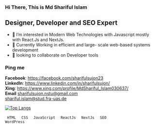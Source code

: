 ### Hi There, This is Md Shariful Islam

##  Designer, Developer and SEO Expert


- 👀 I’m interested in Modern Web Technologies with Javascript mostly with React.Js and NextJs.
- 🌱 Currently Working in efficient and large- scale web-based systems development
- 💞️ looking to collaborate on Developer tools
### Ping me 
<b>Facebook</b>: https://facebook.com/sharifulsujon23  <br>
<b>LinkedIn</b>: https://www.linkedin.com/in/sharifulsujon/ <br>
<b>Xing</b>: https://www.xing.com/profile/MdShariful_Islam030637/ <br>
<b>Email</b> sharifulsujon.nstu@gmail.com <br>     shariful.islam@stud.fra-uas.de <br>


[![Top Langs](https://github-readme-stats.vercel.app/api/top-langs/?username=shariful23&layout=donut)](https://github.com/shariful23/github-readme-stats)

<code> HTML </code>  <code> CSS </code> <code> JavaScript </code> <code> ReactJs </code> <code> NextJs </code> <code> SEO </code>  <code> WordPress </code>


